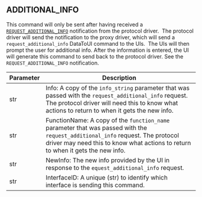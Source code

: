 ## ADDITIONAL\_INFO

This command will only be sent after having received a [`REQUEST_ADDITIONAL_INFO`][1] notification from the protocol driver.  The protocol driver will send the notification to the proxy driver, which will send a `request_additional_info` DataToUI command to the UIs.  The UIs will then prompt the user for additional info. After the information is entered, the UI will generate this command to send back to the protocol driver. See the `REQUEST_ADDITIONAL_INFO` notification.


| Parameter | Description |
| --- | --- |
| str | Info: A copy of the `info_string` parameter that was passed with the `request_additional_info` request. The protocol driver will need this to know what actions to return to when it gets the new info. |
| str | FunctionName:  A copy of the `function_name` parameter that was passed with the `request_additional_info` request. The protocol driver may need this to know what actions to return to when it gets the new info. |
| str | NewInfo: The new info provided by the UI in response to the `equest_additional_info` request. |
| str | InterfaceID: A unique (str) to identify which interface is sending this command. |





[1]:	https://snap-one.github.io/docs-driverworks-proxyprotocol/#request_additional_panel_info